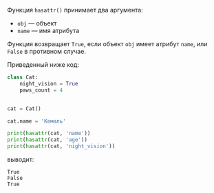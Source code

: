 

Функция `hasattr()` принимает два аргумента:

- `obj` — объект
- `name` — имя атрибута

Функция возвращает `True`, если объект `obj` имеет атрибут `name`, или `False` в противном случае.

Приведенный ниже код: 

```python
class Cat:
    night_vision = True
    paws_count = 4


cat = Cat()

cat.name = 'Кемаль'

print(hasattr(cat, 'name'))
print(hasattr(cat, 'age'))
print(hasattr(cat, 'night_vision'))
```

выводит:

```no-highlight
True
False
True
```